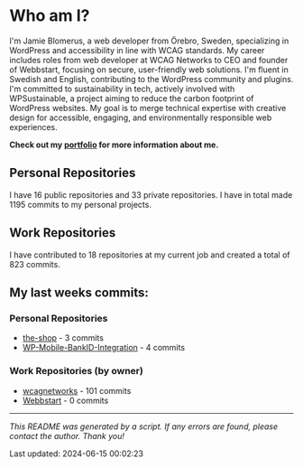 # Who am I?
I'm Jamie Blomerus, a web developer from Örebro, Sweden, specializing in WordPress and accessibility in line with WCAG standards. My career includes roles from web developer at WCAG Networks to CEO and founder of Webbstart, focusing on secure, user-friendly web solutions. I'm fluent in Swedish and English, contributing to the WordPress community and plugins. I'm committed to sustainability in tech, actively involved with WPSustainable, a project aiming to reduce the carbon footprint of WordPress websites. My goal is to merge technical expertise with creative design for accessible, engaging, and environmentally responsible web experiences.

**Check out my [portfolio](jamie.blomerus.se) for more information about me.**

## Personal Repositories
I have 16 public repositories and 33 private repositories. I have in total made 1195 commits to my personal projects.

## Work Repositories
I have contributed to 18 repositories at my current job and created a total of 823 commits.
## My last weeks commits:
### Personal Repositories
* [the-shop](https://github.com/Automatiserad-testning-och-testverktyg/the-shop) - 3 commits
* [WP-Mobile-BankID-Integration](https://github.com/jamieblomerus/WP-Mobile-BankID-Integration) - 4 commits

### Work Repositories (by owner)
* [wcagnetworks](https://github.com/wcagnetworks) - 101 commits
* [Webbstart](https://github.com/Webbstart) - 0 commits

---

*This README was generated by a script. If any errors are found, please contact the author. Thank you!*

Last updated: 2024-06-15 00:02:23